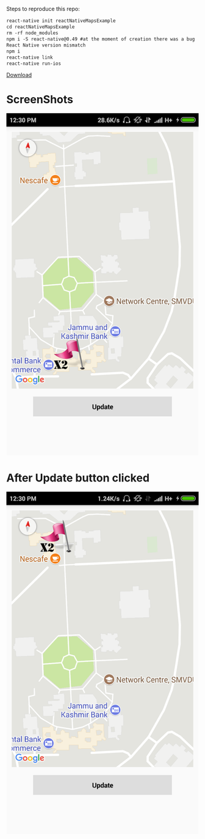Steps to reproduce this repo:

```
react-native init reactNativeMapsExample
cd reactNativeMapsExample
rm -rf node_modules
npm i -S react-native@0.49 #at the moment of creation there was a bug React Native version mismatch
npm i
react-native link
react-native run-ios

```
[Download](https://drive.google.com/open?id=1FruH17P-1atICjAxrW3nS1kp7iPlGyqn)

# ScreenShots

![Alt text](Screenshots/Screenshot_2018-05-28-12-30-29-504_com.gpslocator.png?raw=true "")

# After Update button clicked

![Alt text](Screenshots/Screenshot_2018-05-28-12-30-36-704_com.gpslocator.png?raw=true "")